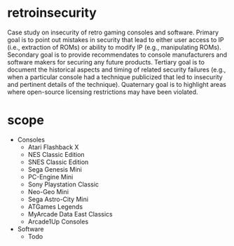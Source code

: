 # retroinsecurity
Case study on insecurity of retro gaming consoles and software.  Primary goal is to point out mistakes in security that lead to either user access to IP (i.e., extraction of ROMs) or ability to modify IP (e.g., manipulating ROMs).  Secondary goal is to provide recommendates to console manufacturers and software makers for securing any future products.  Tertiary goal is to document the historical aspects and timing of related security failures (e.g., when a particular console had a technique publicized that led to insecurity and pertinent details of the technique).  Quaternary goal is to highlight areas where open-source licensing restrictions may have been violated.

# scope
* Consoles
    * Atari Flashback X
    * NES Classic Edition
    * SNES Classic Edition
    * Sega Genesis Mini
    * PC-Engine Mini
    * Sony Playstation Classic
    * Neo-Geo Mini
    * Sega Astro-City Mini
    * ATGames Legends
    * MyArcade Data East Classics
    * Arcade1Up Consoles
* Software
    * Todo
